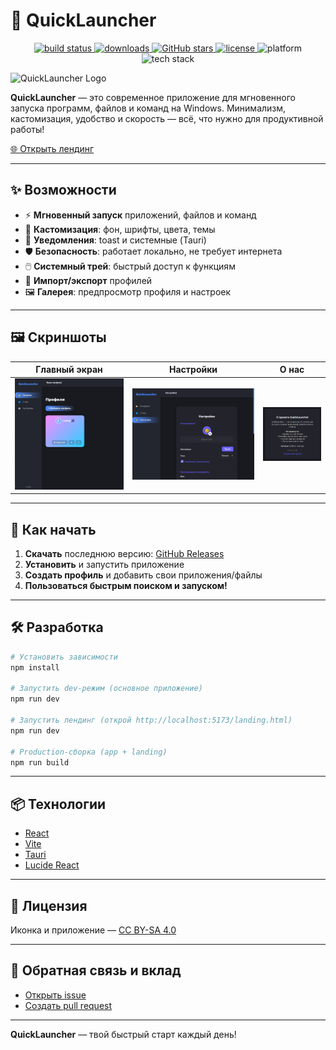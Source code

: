 # 🚀 QuickLauncher

<p align="center">
  <a href="https://github.com/WaveHex/QuickLauncher/actions/workflows/ci.yml">
    <img src="https://img.shields.io/github/actions/workflow/status/WaveHex/QuickLauncher/ci.yml?branch=main&label=build&logo=github" alt="build status" />
  </a>
  <a href="https://github.com/WaveHex/QuickLauncher/releases/latest">
    <img src="https://img.shields.io/github/downloads/WaveHex/QuickLauncher/total?label=downloads&logo=github" alt="downloads" />
  </a>
  <a href="https://github.com/WaveHex/QuickLauncher/stargazers">
    <img src="https://img.shields.io/github/stars/WaveHex/QuickLauncher?style=social" alt="GitHub stars" />
  </a>
  <a href="https://github.com/WaveHex/QuickLauncher/blob/main/LICENSE">
    <img src="https://img.shields.io/github/license/WaveHex/QuickLauncher?color=blue" alt="license" />
  </a>
  <img src="https://img.shields.io/badge/platform-windows-blue?logo=windows" alt="platform" />
  <img src="https://img.shields.io/badge/built%20with-React%20%7C%20Vite%20%7C%20Tauri-2ea44f?logo=react" alt="tech stack" />
</p>

![QuickLauncher Logo](dist/assets/icon-W-e9zJma.ico)

**QuickLauncher** — это современное приложение для мгновенного запуска программ, файлов и команд на Windows. Минимализм, кастомизация, удобство и скорость — всё, что нужно для продуктивной работы!

[🌐 Открыть лендинг](https://WaveHex.github.io/quicklauncher/landing.html)

---

## ✨ Возможности

- ⚡ **Мгновенный запуск** приложений, файлов и команд
- 🎨 **Кастомизация**: фон, шрифты, цвета, темы
- 🔔 **Уведомления**: toast и системные (Tauri)
- 🛡️ **Безопасность**: работает локально, не требует интернета
- 🖱️ **Системный трей**: быстрый доступ к функциям
- 💾 **Импорт/экспорт** профилей
- 🖼️ **Галерея**: предпросмотр профиля и настроек

---

## 🖼️ Скриншоты

| Главный экран | Настройки | О нас |
|:---:|:---:|:---:|
| ![](src/landing/screenshots/main.png) | ![](src/landing/screenshots/settings.png) | ![](src/landing/screenshots/bloop.png) |

---

## 🚩 Как начать

1. **Скачать** последнюю версию: [GitHub Releases](https://github.com/WaveHex/quicklauncher/releases/latest)
2. **Установить** и запустить приложение
3. **Создать профиль** и добавить свои приложения/файлы
4. **Пользоваться быстрым поиском и запуском!**

---

## 🛠️ Разработка

```bash
# Установить зависимости
npm install

# Запустить dev-режим (основное приложение)
npm run dev

# Запустить лендинг (открой http://localhost:5173/landing.html)
npm run dev

# Production-сборка (app + landing)
npm run build
```

---


## 📦 Технологии
- [React](https://react.dev/)
- [Vite](https://vitejs.dev/)
- [Tauri](https://tauri.app/)
- [Lucide React](https://lucide.dev/)

---

## 📄 Лицензия

Иконка и приложение — [CC BY-SA 4.0](https://creativecommons.org/licenses/by-sa/4.0/)

---

## 🤝 Обратная связь и вклад

- [Открыть issue](https://github.com/yourusername/quicklauncher/issues)
- [Создать pull request](https://github.com/yourusername/quicklauncher/pulls)

---

**QuickLauncher** — твой быстрый старт каждый день!
